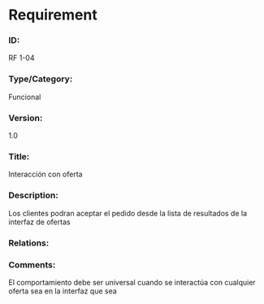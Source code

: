 # Requirement

### ID:

RF 1-04

### Type/Category:

Funcional

### Version:

1.0

### Title:

Interacción con oferta

### Description:

Los clientes podran aceptar el pedido desde la lista de resultados de la interfaz de ofertas

### Relations:


### Comments:

El comportamiento debe ser universal cuando se interactúa con cualquier oferta sea en la interfaz que sea
